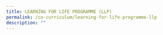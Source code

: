 ```yaml
---
title: LEARNING FOR LIFE PROGRAMME (LLP)
permalink: /co-curriculum/learning-for-life-programme-llp
description: ""
---
```

